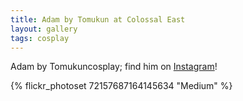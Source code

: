 ```yaml
---
title: Adam by Tomukun at Colossal East
layout: gallery
tags: cosplay
---
```


Adam by Tomukuncosplay; find him on [Instagram](https://www.instagram.com/tomukuncosplay/)!

{% flickr_photoset 72157687164145634 "Medium" %}
